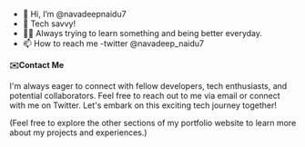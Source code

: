 - 👋 Hi, I’m @navadeepnaidu7
- 👀 Tech savvy!
- 🧑‍💻 Always trying to learn something and being better everyday.
- 📫 How to reach me -twitter @navadeep_naidu7

  

<!---
navadeepnaidu7/navadeepnaidu7 is a ✨ special ✨ repository because its `README.md` (this file) appears on your GitHub profile.
You can click the Preview link to take a look at your changes.
--->

**✉️Contact Me**

I'm always eager to connect with fellow developers, tech enthusiasts, and potential collaborators. Feel free to reach out to me via email or connect with me on Twitter. Let's embark on this exciting tech journey together!

(Feel free to explore the other sections of my portfolio website to learn more about my projects and experiences.)
